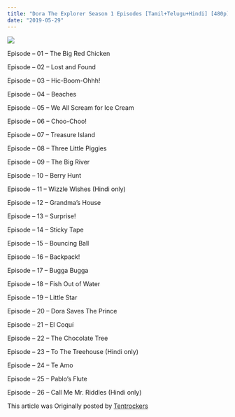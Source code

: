 ```yaml
---
title: "Dora The Explorer Season 1 Episodes [Tamil+Telugu+Hindi] [480p]"
date: "2019-05-29"
---
```


![](https://1.bp.blogspot.com/-vOhbG56Sn_s/XO6pTqXzUXI/AAAAAAAABYc/uK1eAKDBGgUiYIWiKCulRW5PJNlhAIkPACLcBGAs/s1600/268x0w%2B%25281%2529.png)

Episode – 01 – The Big Red Chicken

Episode – 02 – Lost and Found

Episode – 03 – Hic-Boom-Ohhh!

Episode – 04 – Beaches

Episode – 05 – We All Scream for Ice Cream

Episode – 06 – Choo-Choo!

Episode – 07 – Treasure Island

Episode – 08 – Three Little Piggies

Episode – 09 – The Big River

Episode – 10 – Berry Hunt

Episode – 11 – Wizzle Wishes (Hindi only)

Episode – 12 – Grandma’s House

Episode – 13 – Surprise!

Episode – 14 – Sticky Tape

Episode – 15 – Bouncing Ball

Episode – 16 – Backpack!

Episode – 17 – Bugga Bugga

Episode – 18 – Fish Out of Water

Episode – 19 – Little Star

Episode – 20 – Dora Saves The Prince

Episode – 21 – El Coquí

Episode – 22 – The Chocolate Tree

Episode – 23 – To The Treehouse (Hindi only)

Episode – 24 – Te Amo

Episode – 25 – Pablo’s Flute

Episode – 26 – Call Me Mr. Riddles (Hindi only)

This article was Originally posted by [Tentrockers](https://tentrockers.blogspot.com/)
